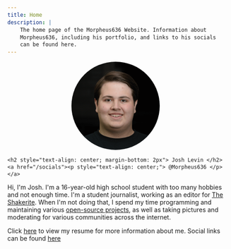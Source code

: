 ```yaml
---
title: Home
description: |
    The home page of the Morpheus636 Website. Information about 
    Morpheus636, including his portfolio, and links to his socials 
    can be found here.
---
```

<style>
    div.pfp-box {
        float: left;
        padding-right: 15px;
    }
    img.pfp {
        border-radius: 50%;
        width: 200px;
        display: block;
        margin-left: auto;
        margin-right: auto;
    }
    @media screen and (max-width: 700px) {
        div.pfp-box {
            float: none;       
        }
    }
</style>

<div class="pfp-box">
    <img src="https://github.com/morpheus636/branding/raw/main/pfp_compressed.png" 
    class="pfp">

    <h2 style="text-align: center; margin-bottom: 2px"> Josh Levin </h2>
    <a href="/socials"><p style="text-align: center;"> @Morpheus636 </p></a>
</div>


Hi, I'm Josh. I'm a 16-year-old high school student with too many hobbies and not enough time.
I'm a student journalist, working as an editor for [The Shakerite](https://shakerite.com). When I'm not doing that, I spend my time programming and maintaining various [open-source projects](/projects), as well as taking pictures and moderating for various communities across the internet.

Click [here](/resume) to view my resume for more information about me. Social links can be found [here](/socials)
